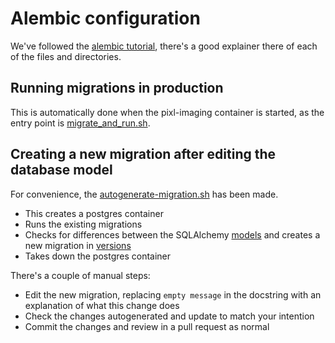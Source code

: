 # Alembic configuration

We've followed the  [alembic tutorial](https://alembic.sqlalchemy.org/en/latest/tutorial.html),
there's a good explainer there of each of the files and directories. 

## Running migrations in production

This is automatically done when the pixl-imaging container is started, 
as the entry point is [migrate_and_run.sh](../scripts/migrate_and_run.sh).

## Creating a new migration after editing the database model

For convenience, the [autogenerate-migration.sh](autogenerate-migration.sh) has been made.

- This creates a postgres container
- Runs the existing migrations
- Checks for differences between the SQLAlchemy [models](../../pixl_core/src/core/db/models.py) 
  and creates a new migration in [versions](versions)
- Takes down the postgres container

There's a couple of manual steps:

- Edit the new migration, replacing `empty message` in the docstring with an explanation of what this change does
- Check the changes autogenerated and update to match your intention
- Commit the changes and review in a pull request as normal
